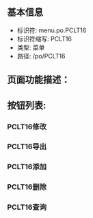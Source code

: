 
## 基本信息

- 标识符: menu.po.PCLT16
- 标识符缩写: PCLT16
- 类型: 菜单
- 路径: /po/PCLT16

## 页面功能描述：





## 按钮列表:


### PCLT16修改



### PCLT16导出



### PCLT16添加



### PCLT16删除



### PCLT16查询


